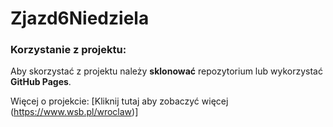 # Zjazd6Niedziela

### Korzystanie z projektu: 
Aby skorzystać z projektu należy **sklonować** repozytorium lub wykorzystać __GitHub Pages__.

Więcej o projekcie:
[Kliknij tutaj aby zobaczyć więcej (https://www.wsb.pl/wroclaw)]
